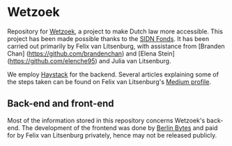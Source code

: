 # Wetzoek
Repository for [Wetzoek](www.wetzoek.nl), a project to make Dutch law more accessible. This project has been made possible thanks to the [SIDN Fonds](https://www.sidnfonds.nl/). It has been carried out primarily by Felix van Litsenburg, with assistance from [Branden Chan] (https://github.com/brandenchan) and [Elena Stein] (https://github.com/elenche95) and Julia van Litsenburg.

We employ [Haystack](https://haystack.deepset.ai/overview/intro) for the backend. Several articles explaining some of the steps taken can be found on Felix van Litsenburg's [Medium profile](https://medium.com/@fvanlitsenburg/).

## Back-end and front-end
Most of the information stored in this repository concerns Wetzoek's back-end. The development of the frontend was done by [Berlin Bytes](https://berlin-byt.es/en/) and paid for by Felix van Litsenburg privately, hence may not be released publicly.

